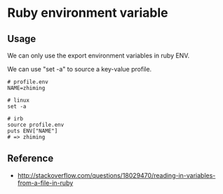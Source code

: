 # Ruby environment variable

## Usage

We can only use the export environment variables in ruby ENV.

We can use "set -a" to source a key-value profile.

```
# profile.env
NAME=zhiming

# linux
set -a

# irb
source profile.env
puts ENV["NAME"]
# => zhiming
```

## Reference

- http://stackoverflow.com/questions/18029470/reading-in-variables-from-a-file-in-ruby